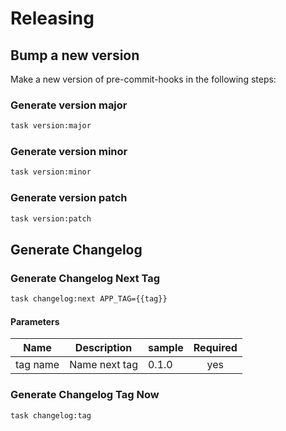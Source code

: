 <!-- Space: Projects -->
<!-- Parent: PreCommitHooks -->
<!-- Title: Releasing PreCommitHooks -->
<!-- Label: PreCommitHooks -->
<!-- Label: Project -->
<!-- Label: Releasing -->
<!-- Include: disclaimer.md -->
<!-- Include: ac:toc -->

# Releasing

## Bump a new version

Make a new version of pre-commit-hooks in the following steps:

### Generate version major

```bash
task version:major
```

### Generate version minor

```bash
task version:minor
```

### Generate version patch

```bash
task version:patch
```

## Generate Changelog

### Generate Changelog Next Tag

```bash
task changelog:next APP_TAG={{tag}}
```

#### Parameters

| Name     | Description   | sample | Required |
| -------- | ------------- | ------ | :------: |
| tag name | Name next tag | 0.1.0  |   yes    |

### Generate Changelog Tag Now

```bash
task changelog:tag
```
